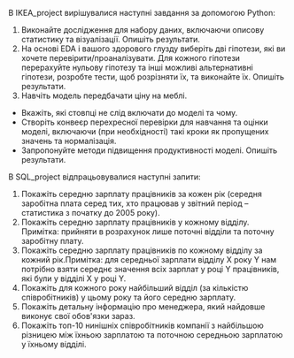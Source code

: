 В IKEA_project вирішувалися наступні завдання за допомогою Python:
1. Виконайте дослідження для набору даних, включаючи описову статистику та візуалізації. Опишіть результати.
2. На основі EDA і вашого здорового глузду виберіть дві гіпотези, які ви хочете перевірити/проаналізувати. Для кожного
гіпотези перерахуйте нульову гіпотезу та інші можливі альтернативні гіпотези, розробте тести, щоб розрізняти їх, та
виконайте їх. Опишіть результати.
3. Навчіть модель передбачати ціну на меблі.
- Вкажіть, які стовпці не слід включати до моделі та чому.
- Створіть конвеєр перехресної перевірки для навчання та оцінки
моделі, включаючи (при необхідності) такі кроки як
пропущених значень та нормалізація.
- Запропонуйте методи підвищення продуктивності моделі.
Опишіть результати.

В SQL_project відпрацьовувалися наступні запити:
1. Покажіть середню зарплату працівників за кожен рік (середня заробітна плата серед тих, хто працював у звітний період – статистика з початку до 2005 року).
2. Покажіть середню зарплату працівників у кожному відділу. Примітка: прийняти в розрахунок лише поточні відділи та поточну заробітну плату.
3. Покажіть середню зарплату працівників по кожному відділу за кожний рік.Примітка: для середньої зарплати відділу X року Y нам потрібно взяти середнє значення 
   всіх зарплат у році Y працівників, які були у відділі X у році Y.
4. Покажіть для кожного року найбільший відділ (за кількістю співробітників) у цьому року та його середню зарплату.
5. Покажіть детальну інформацію про менеджера, який найдовше виконує свої обов'язки зараз.
6. Покажіть топ-10 нинішніх співробітників компанії з найбільшою різницею між їхньою зарплатою та поточною середньою зарплатою у їхньому відділі.

